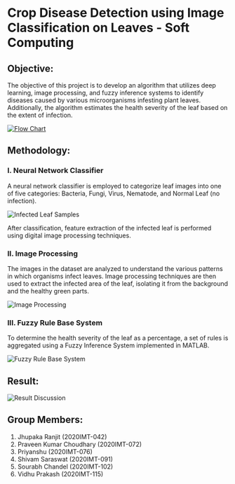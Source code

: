 # Crop Disease Detection using Image Classification on Leaves - Soft Computing

## **Objective:**

The objective of this project is to develop an algorithm that utilizes deep learning, image processing, and fuzzy inference systems to identify diseases caused by various microorganisms infesting plant leaves. Additionally, the algorithm estimates the health severity of the leaf based on the extent of infection.

[![Flow Chart](https://user-images.githubusercontent.com/73630123/119841897-d5ffbe00-bf23-11eb-8b50-85d662d42d7a.jpg)](https://youtu.be/N7Jr5pAZFg8)

## **Methodology:**

### I. Neural Network Classifier

A neural network classifier is employed to categorize leaf images into one of five categories: Bacteria, Fungi, Virus, Nematode, and Normal Leaf (no infection).

![Infected Leaf Samples](https://user-images.githubusercontent.com/73630123/119844591-3132b000-bf26-11eb-8151-0c4dc690b854.png)

After classification, feature extraction of the infected leaf is performed using digital image processing techniques.

### II. Image Processing

The images in the dataset are analyzed to understand the various patterns in which organisms infect leaves. Image processing techniques are then used to extract the infected area of the leaf, isolating it from the background and the healthy green parts.

![Image Processing](https://user-images.githubusercontent.com/73630123/119844877-6ccd7a00-bf26-11eb-94ed-bf3a323f05ee.jpg)

### III. Fuzzy Rule Base System

To determine the health severity of the leaf as a percentage, a set of rules is aggregated using a Fuzzy Inference System implemented in MATLAB.

![Fuzzy Rule Base System](https://user-images.githubusercontent.com/73630123/119845058-95ee0a80-bf26-11eb-93ee-cfed52f258bd.jpg)

## **Result:**

![Result Discussion](https://user-images.githubusercontent.com/73630123/119840931-04c96480-bf23-11eb-957d-14e49c01d3d9.jpg)

## Group Members:

1. Jhupaka Ranjit (2020IMT-042)
2. Praveen Kumar Choudhary (2020IMT-072)
3. Priyanshu (2020IMT-076)
4. Shivam Saraswat (2020IMT-091)
5. Sourabh Chandel (2020IMT-102)
6. Vidhu Prakash (2020IMT-115)
